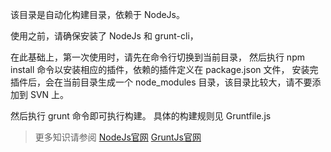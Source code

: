 ﻿
该目录是自动化构建目录，依赖于 NodeJs。

使用之前，请确保安装了 NodeJs 和 grunt-cli，

在此基础上，第一次使用时，请先在命令行切换到当前目录，
然后执行 npm install 命令以安装相应的插件，依赖的插件定义在 package.json 文件，
安装完插件后，会在当前目录生成一个 node_modules 目录，该目录比较大，请不要添加到 SVN 上。

然后执行 grunt 命令即可执行构建。
具体的构建规则见 Gruntfile.js 

>更多知识请参阅
    [NodeJs官网](http://www.nodejs.org/)
    [GruntJs官网](http://www.gruntjs.net/)